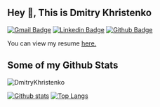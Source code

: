 ## Hey 👋, This is Dmitry Khristenko
[![Gmail Badge](https://img.shields.io/badge/-dmitrykhrist@gmail.com-c14438?style=flat&logo=Gmail&logoColor=white&link=mailto:dmitrykhrist@gmail.com)](mailto:dmitrykhrist@gmail.com) 
[![Linkedin Badge](https://img.shields.io/badge/-/dmitrykhristenko-43159a10a/-0072b1?style=flat&logo=Linkedin&logoColor=white&link=https://www.linkedin.com/in/dmitrykhristenko-43159a10a//)](https://www.linkedin.com/in/dmitrykhristenko-43159a10a//) [![Github Badge](https://img.shields.io/badge/-DmitryKhristenko-grey?style=flat&logo=github&logoColor=white&link=https://github.com/DmitryKhristenko/)](https://www.github.com/DmitryKhristenko/) <p align='left'> You can view my resume <a href='https://drive.google.com/file/d/1tZzi_cdb74K7f-QKfiIINGYh7sjyGwiV/view?usp=sharing ' target=_blank><u>here</u>.</a></p>
## Some of my Github Stats
<p align=left> <img src=https://komarev.com/ghpvc/?username=DmitryKhristenko alt=DmitryKhristenko /> </p>

[![Github stats](https://github-readme-stats.vercel.app/api?username=DmitryKhristenko&show_icons=true&include_all_commits=true)](https://github.com/DmitryKhristenko/github-readme-stats)
[![Top Langs](https://github-readme-stats.vercel.app/api/top-langs/?username=DmitryKhristenko&layout=compact)](https://github.com/DmitryKhristenko/github-readme-stats)
 
